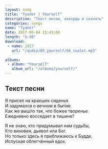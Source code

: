 ```yaml
---
layout: song
title: "Туалет | Yourself"
description: "Текст песни, аккорды и скачать"
categories: songs
name: "Туалет"
date: 2017-06-04 15:43:00
length: "1:30"
download:
 - name: 2017
   url: "/audio/05_yourself/04_tualet.mp3"
   
albums:
 - album: "Yourself"
   album_url: "/albums/yourself/"
---
```



## Текст песни  
Я присел на краешек сиденья  
И задумался о вечном в бытие:  
Как же вышло так, что божее творенье  
Ежедневно восседает в тишине?  

Я не знаю, кто придумывал нам судьбы,  
Кто виновен, дьявол или Бог.  
Но только здесь я приближаюсь к Будде,  
Испуская облегчённый вдох.  
